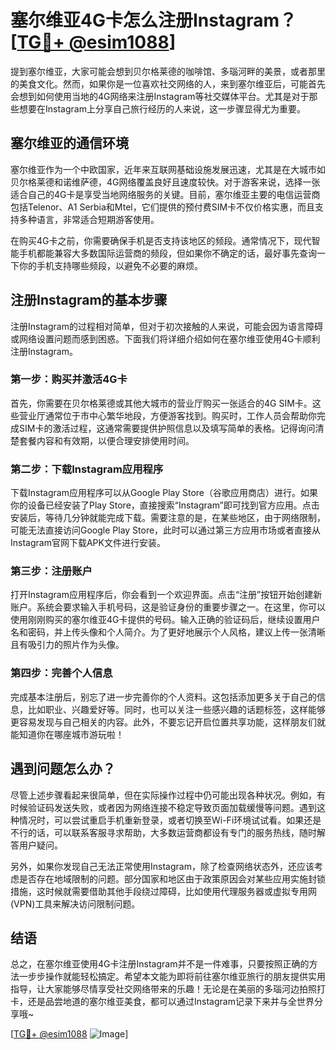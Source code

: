 # 塞尔维亚4G卡怎么注册Instagram？[[TG💪+ @esim1088](https://t.me/s/esim1088)]

提到塞尔维亚，大家可能会想到贝尔格莱德的咖啡馆、多瑙河畔的美景，或者那里的美食文化。然而，如果你是一位喜欢社交网络的人，来到塞尔维亚后，可能首先会想到如何使用当地的4G网络来注册Instagram等社交媒体平台。尤其是对于那些想要在Instagram上分享自己旅行经历的人来说，这一步骤显得尤为重要。

## 塞尔维亚的通信环境

塞尔维亚作为一个中欧国家，近年来互联网基础设施发展迅速，尤其是在大城市如贝尔格莱德和诺维萨德，4G网络覆盖良好且速度较快。对于游客来说，选择一张适合自己的4G卡是享受当地网络服务的关键。目前，塞尔维亚主要的电信运营商包括Telenor、A1 Serbia和Mtel，它们提供的预付费SIM卡不仅价格实惠，而且支持多种语言，非常适合短期游客使用。

在购买4G卡之前，你需要确保手机是否支持该地区的频段。通常情况下，现代智能手机都能兼容大多数国际运营商的频段，但如果你不确定的话，最好事先查询一下你的手机支持哪些频段，以避免不必要的麻烦。

## 注册Instagram的基本步骤

注册Instagram的过程相对简单，但对于初次接触的人来说，可能会因为语言障碍或网络设置问题而感到困惑。下面我们将详细介绍如何在塞尔维亚使用4G卡顺利注册Instagram。

### 第一步：购买并激活4G卡

首先，你需要在贝尔格莱德或其他大城市的营业厅购买一张适合的4G SIM卡。这些营业厅通常位于市中心繁华地段，方便游客找到。购买时，工作人员会帮助你完成SIM卡的激活过程，这通常需要提供护照信息以及填写简单的表格。记得询问清楚套餐内容和有效期，以便合理安排使用时间。

### 第二步：下载Instagram应用程序

下载Instagram应用程序可以从Google Play Store（谷歌应用商店）进行。如果你的设备已经安装了Play Store，直接搜索“Instagram”即可找到官方应用。点击安装后，等待几分钟就能完成下载。需要注意的是，在某些地区，由于网络限制，可能无法直接访问Google Play Store，此时可以通过第三方应用市场或者直接从Instagram官网下载APK文件进行安装。

### 第三步：注册账户

打开Instagram应用程序后，你会看到一个欢迎界面。点击“注册”按钮开始创建新账户。系统会要求输入手机号码，这是验证身份的重要步骤之一。在这里，你可以使用刚刚购买的塞尔维亚4G卡提供的号码。输入正确的验证码后，继续设置用户名和密码，并上传头像和个人简介。为了更好地展示个人风格，建议上传一张清晰且有吸引力的照片作为头像。

### 第四步：完善个人信息

完成基本注册后，别忘了进一步完善你的个人资料。这包括添加更多关于自己的信息，比如职业、兴趣爱好等。同时，也可以关注一些感兴趣的话题标签，这样能够更容易发现与自己相关的内容。此外，不要忘记开启位置共享功能，这样朋友们就能知道你在哪座城市游玩啦！

## 遇到问题怎么办？

尽管上述步骤看起来很简单，但在实际操作过程中仍可能出现各种状况。例如，有时候验证码发送失败，或者因为网络连接不稳定导致页面加载缓慢等问题。遇到这种情况时，可以尝试重启手机重新登录，或者切换至Wi-Fi环境试试看。如果还是不行的话，可以联系客服寻求帮助，大多数运营商都设有专门的服务热线，随时解答用户疑问。

另外，如果你发现自己无法正常使用Instagram，除了检查网络状态外，还应该考虑是否存在地域限制的问题。部分国家和地区由于政策原因会对某些应用实施封锁措施，这时候就需要借助其他手段绕过障碍，比如使用代理服务器或虚拟专用网(VPN)工具来解决访问限制问题。

## 结语

总之，在塞尔维亚使用4G卡注册Instagram并不是一件难事，只要按照正确的方法一步步操作就能轻松搞定。希望本文能为即将前往塞尔维亚旅行的朋友提供实用指导，让大家能够尽情享受社交网络带来的乐趣！无论是在美丽的多瑙河边拍照打卡，还是品尝地道的塞尔维亚美食，都可以通过Instagram记录下来并与全世界分享哦~

[[TG💪+ @esim1088](https://t.me/s/esim1088) ![Image](https://i.postimg.cc/4NQfJmqS/Snipaste-2025-05-13-00-14-12.png)]